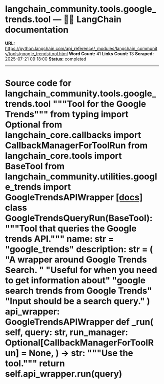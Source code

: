 # langchain_community.tools.google_trends.tool — 🦜🔗 LangChain  documentation

**URL:** https://python.langchain.com/api_reference/_modules/langchain_community/tools/google_trends/tool.html
**Word Count:** 41
**Links Count:** 13
**Scraped:** 2025-07-21 09:18:00
**Status:** completed

---

# Source code for langchain\_community.tools.google\_trends.tool               """Tool for the Google Trends"""          from typing import Optional          from langchain_core.callbacks import CallbackManagerForToolRun     from langchain_core.tools import BaseTool          from langchain_community.utilities.google_trends import GoogleTrendsAPIWrapper                              [[docs]](https://python.langchain.com/api_reference/community/tools/langchain_community.tools.google_trends.tool.GoogleTrendsQueryRun.html#langchain_community.tools.google_trends.tool.GoogleTrendsQueryRun)     class GoogleTrendsQueryRun(BaseTool):         """Tool that queries the Google trends API."""              name: str = "google_trends"         description: str = (             "A wrapper around Google Trends Search. "             "Useful for when you need to get information about"             "google search trends from Google Trends"             "Input should be a search query."         )         api_wrapper: GoogleTrendsAPIWrapper              def _run(             self,             query: str,             run_manager: Optional[CallbackManagerForToolRun] = None,         ) -> str:             """Use the tool."""             return self.api_wrapper.run(query)